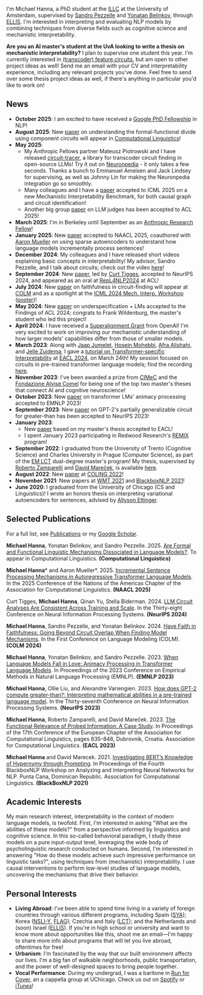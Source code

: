 I'm Michael Hanna, a PhD student at the [ILLC](https://www.illc.uva.nl/) at the University of Amsterdam, supervised by [Sandro Pezzelle](https://sandropezzelle.github.io/) and [Yonatan Belinkov](https://www.cs.technion.ac.il/~belinkov/), through [ELLIS](https://ellis.eu/projects/interpreting-nlp-models-through-the-lens-of-cognition-and-linguistics). I'm interested in interpreting and evaluating NLP models by combining techniques from diverse fields such as cognitive science and mechanistic interpretability.

**Are you an AI master's student at the UvA looking to write a thesis on mechanistic interpretability?**  I plan to supervise one student this year. I'm currently interested in [(transcoder) feature circuits](https://transformer-circuits.pub/2025/attribution-graphs/methods.html), but am open to other project ideas as well! Send me an email with your CV and interpretability experience, including any relevant projects you've done. Feel free to send over some thesis project ideas as well, if there's anything in particular you'd like to work on!

## News
- **October 2025**: I am excited to have received a [Google PhD Fellowship](https://blog.google/outreach-initiatives/google-org/phd-fellowship-program-2025/) in NLP!
- **August 2025**: New [paper](https://arxiv.org/abs/2503.11302) on understanding the formal-functional divide using component circuits will appear in [Computational Linguistics](https://submissions.cljournal.org/index.php/cljournal/index)!
- **May 2025**:
  - My Anthropic Fellows partner Mateusz Piotrowski and I have released [circuit-tracer](https://github.com/safety-research/circuit-tracer), a library for transcoder circuit finding in open-source LLMs! Try it out on [Neuronpedia](https://www.neuronpedia.org/gemma-2-2b/graph?slug=gemma-fact-dallas-austin&pinnedIds=27_22605_10%2C20_15589_10%2CE_26865_9%2C21_5943_10%2C23_12237_10%2C20_15589_9%2C16_25_9%2C14_2268_9%2C18_8959_10%2C4_13154_9%2C7_6861_9%2C19_1445_10%2CE_2329_7%2CE_6037_4%2C0_13727_7%2C6_4012_7%2C17_7178_10%2C15_4494_4%2C6_4662_4%2C4_7671_4%2C3_13984_4%2C1_1000_4%2C19_7477_9%2C18_6101_10%2C16_4298_10%2C7_691_10&supernodes=%5B%5B%22state%22%2C%226_4012_7%22%2C%220_13727_7%22%5D%2C%5B%22preposition+followed+by+place+name%22%2C%2219_1445_10%22%2C%2218_6101_10%22%5D%2C%5B%22Texas%22%2C%2220_15589_10%22%2C%2220_15589_9%22%2C%2219_7477_9%22%2C%2216_25_9%22%2C%224_13154_9%22%2C%2214_2268_9%22%2C%227_6861_9%22%5D%2C%5B%22capital+%2F+capital+cities%22%2C%2215_4494_4%22%2C%226_4662_4%22%2C%224_7671_4%22%2C%223_13984_4%22%2C%221_1000_4%22%2C%2221_5943_10%22%2C%2217_7178_10%22%2C%227_691_10%22%2C%2216_4298_10%22%5D%5D&pruningThreshold=0.6&clickedId=21_5943_10&densityThreshold=0.99) - it only takes a few seconds. Thanks a bunch to Emmanuel Ameisen and Jack Lindsey for supervising, as well as Johnny Lin for making the Neuronpedia integration go so smoothly.
  - Many colleagues and I have a [paper](https://arxiv.org/abs/2504.13151) accepted to ICML 2025 on a new Mechanistic Interpretability Benchmark, for both causal graph and circuit identification!
  - Another big group [paper](https://arxiv.org/abs/2406.18403) on LLM judges has been accepted to ACL 2025!
- **March 2025**: I'm in Berkeley until September as an [Anthropic Research Fellow](https://alignment.anthropic.com/2024/anthropic-fellows-program/)!
- **January 2025**: New [paper](https://aclanthology.org/2025.naacl-long.164/) accepted to NAACL 2025, coauthored with [Aaron Mueller](https://aaronmueller.github.io/) on using sparse autoencoders to understand how language models incrementally process sentences!
- **December 2024**: My colleagues and I have released short videos explaining basic concepts in interpretability! My advisor, Sandro Pezzelle, and I talk about circuits; check out the video [here](https://projects.illc.uva.nl/indeep/indeep-video-series/)!
- **September 2024**: New [paper](https://openreview.net/forum?id=3Ds5vNudIE), led by [Curt Tigges](https://curttigges.com/), accepted to NeurIPS 2024, and appeared as an oral at [RepL4NLP2024](https://sites.google.com/view/repl4nlp2024/) at ACL!
- **July 2024**: New [paper](https://openreview.net/forum?id=TZ0CCGDcuT) on faithfulness in circuit-finding will appear at [COLM](https://colmweb.org/) and as a spotlight at the [ICML 2024 Mech. Interp. Workshop](https://icml2024mi.pages.dev/) ([poster](https://hannamw.github.io/preprints-posters/mech_interp_workshop_poster.pdf))!
- **May 2024**: New [paper](https://aclanthology.org/2024.findings-acl.572/) on underspecification + LMs accepted to the Findings of ACL 2024; congrats to Frank Wildenburg, the master's student who led this project!
- **April 2024**: I have received a [Superalignment Grant](https://openai.com/blog/superalignment-fast-grants) from OpenAI! I'm very excited to work on improving our mechanistic understanding of how larger models' capabilities differ from those of smaller models.
- **March 2023**: Along with [Jaap Jumelet](https://jumelet.ai/), [Hosein Mohebbi](https://hmohebbi.github.io/), [Afra Alishahi](https://afra.alishahi.name/), and [Jelle Zuidema](https://staff.fnwi.uva.nl/w.zuidema/), I gave a [tutorial on Transformer-specific Interpretability](https://projects.illc.uva.nl/indeep/tutorial/) at [EACL 2024](https://2024.eacl.org/), on March 24th! My session focused on circuits in pre-trained transformer language models; find the recording [here](https://youtu.be/qno_Y_qpTrc).
- **November 2023**: I've been awarded a prize from [CIMeC](https://www.cimec.unitn.it/en) and the [Fondazione Alvise Comel](https://agiati.org/fondazione-alvise-comel) for being one of the top two master's theses that connect AI and cognitive neuroscience!
- **October 2023**: New [paper](https://aclanthology.org/2023.emnlp-main.744/) on transformer LMs' animacy processing accepted to EMNLP 2023!
- **September 2023**: New [paper](https://openreview.net/forum?id=p4PckNQR8k) on GPT-2's partially generalizable circuit for greater-than has been accepted to NeurIPS 2023!
- **January 2023**:
  - New [paper](https://aclanthology.org/2023.eacl-main.58/) based on my master's thesis accepted to EACL!
  - I spent January 2023 participating in Redwood Research's [REMIX](https://www.redwoodresearch.org/remix) program!
- **September 2022**: I graduated from the University of Trento (Cognitive Science) and Charles University in Prague (Computer Science), as part of the [EM LCT](https://lct-master.org/) dual-degree master's program! My thesis, supervised by [Roberto Zamparelli](https://webapps.unitn.it/du/en/Persona/PER0001015/Curriculum) and [David Mareček](https://ufal.mff.cuni.cz/david-marecek), is available [here](https://hannamw.github.io/preprints-posters/thesis_michael_hanna.pdf).
- **August 2022**: New [paper](https://aclanthology.org/2022.coling-1.495/) at [COLING 2022](https://coling2022.org/)!
- **November 2021**: New papers at [WMT 2021](https://aclanthology.org/2021.wmt-1.59/) and [BlackboxNLP 2021](https://aclanthology.org/2021.blackboxnlp-1.20/)!
- **June 2020**: I graduated from the University of Chicago (CS and Linguistics)! I wrote an honors thesis on interpreting variational autoencoders for sentences, advised by [Allyson Ettinger](https://aetting.github.io/).

## Selected Publications 
For a full list, see [Publications](https://hannamw.github.io/publications/) or my [Google Scholar](https://scholar.google.com/citations?user=0wOdTeYAAAAJ&hl=en).

**Michael Hanna**, Yonatan Belinkov, and Sandro Pezzelle. 2025. [Are Formal and Functional Linguistic Mechanisms Dissociated in Language Models?](https://arxiv.org/abs/2503.11302). To appear in Computational Linguistics. **(Computational Linguistics)**

**Michael Hanna*** and Aaron Mueller*. 2025. [Incremental Sentence Processing Mechanisms in Autoregressive Transformer Language Models](https://aclanthology.org/2025.naacl-long.164/). In the 2025 Conference of the Nations of the Americas Chapter of the Association for Computational Linguistics. **(NAACL 2025)** 

Curt Tigges, **Michael Hanna**, Qinan Yu, Stella Biderman. 2024. [LLM Circuit Analyses Are Consistent Across Training and Scale](https://openreview.net/forum?id=3Ds5vNudIE). In the Thirty-eight Conference on Neural Information Processing Systems. **(NeurIPS 2024)**

**Michael Hanna**, Sandro Pezzelle, and Yonatan Belinkov. 2024. [Have Faith in Faithfulness: Going Beyond Circuit Overlap When Finding Model Mechanisms](https://openreview.net/forum?id=TZ0CCGDcuT). In the First Conference on Language Modeling (COLM). **(COLM 2024)**

**Michael Hanna**, Yonatan Belinkov, and Sandro Pezzelle. 2023. [When Language Models Fall in Love: Animacy Processing in Transformer Language Models](https://aclanthology.org/2023.emnlp-main.744/). In Proceedings of the 2023 Conference on Empirical Methods in Natural Language Processing (EMNLP). **(EMNLP 2023)**

**Michael Hanna**, Ollie Liu, and Alexandre Variengien. 2023. [How does GPT-2 compute greater-than?: Interpreting mathematical abilities in a pre-trained language model](https://openreview.net/forum?id=p4PckNQR8k). In the Thirty-seventh Conference on Neural Information Processing Systems. **(NeurIPS 2023)**

**Michael Hanna**, Roberto Zamparelli, and David Mareček. 2023. [The Functional Relevance of Probed Information: A Case Study](https://aclanthology.org/2023.eacl-main.58/). In Proceedings of the 17th Conference of the European Chapter of the Association for Computational Linguistics, pages 835–848, Dubrovnik, Croatia. Association for Computational Linguistics. **(EACL 2023)**

**Michael Hanna** and David Marecek. 2021. [Investigating BERT’s Knowledge of Hypernymy through Prompting](https://aclanthology.org/2021.blackboxnlp-1.20/). In Proceedings of the Fourth BlackboxNLP Workshop on Analyzing and Interpreting Neural Networks for NLP. Punta Cana, Dominican Republic. Association for Computational Linguistics. **(BlackBoxNLP 2021)**

## Academic Interests
My main research interest, interpretability in the context of modern language models, is twofold. First, I'm interested in asking "What are the abilities of these models?" from a perspective informed by linguistics and cognitive science. In this so-called behavioral paradigm, I study these models on a pure input-output level, leveraging the wide body of psycholinguistic research conducted on humans. Second, I'm interested in answering "How do these models achieve such impressive performance on linguistic tasks?", using techniques from (mechanistic) interpretability. I use causal interventions to perform low-level studies of language models, uncovering the mechanisms that drive their behavior.

## Personal Interests
- **Living Abroad**: I've been able to spend time living in a variety of foreign countries through various different programs, including Spain ([SYA](https://www.sya.org/)); Korea ([NSLI-Y](https://www.nsliforyouth.org/), [FLAG](https://study-abroad.uchicago.edu/summer-grant/foreign-language-acquisition-grant-flag)); Czechia and Italy ([LCT](https://lct-master.org/)); and the Netherlands and (soon) Israel ([ELLIS](https://ellis.eu/)). If you're in high school or university and want to know more about opportunities like this, shoot me an email—I'm happy to share more info about programs that will let you live abroad, oftentimes for free!
- **Urbanism**: I'm fascinated by the way that our built environment affects our lives. I'm a big fan of walkable neighborhoods, public transportation, and the power of well-designed spaces to bring people together.
- **Vocal Performance**: During my undergrad, I was a baritone in [Run for Cover](http://runforcover.uchicago.edu/), an a cappella group at UChicago. Check us out on [Spotify](https://play.spotify.com/artist/1WN22dBwn6fM3biZufox5W) or [iTunes](https://itunes.apple.com/us/artist/run-for-cover/id848631625)!
